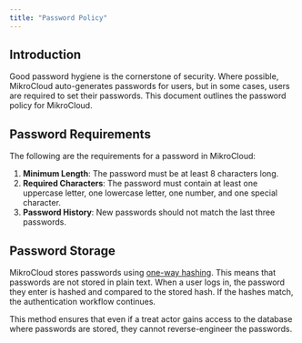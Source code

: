 ```yaml
---
title: "Password Policy"
---
```


## Introduction

Good password hygiene is the cornerstone of security. Where possible, MikroCloud auto-generates passwords for users, but
in some cases, users are required to set their passwords. This document outlines the password policy for MikroCloud.

## Password Requirements

The following are the requirements for a password in MikroCloud:

1. **Minimum Length**: The password must be at least 8 characters long.
2. **Required Characters**: The password must contain at least one uppercase letter, one lowercase letter, one number,
   and one special character.
3. **Password History**: New passwords should not match the last three passwords.

## Password Storage

MikroCloud stores passwords using [one-way hashing](https://en.wikipedia.org/wiki/Bcrypt). This means that passwords
are not stored in plain text. When a user logs in, the password they enter is hashed and compared to the stored hash. If
the hashes match, the authentication workflow continues.

This method ensures that even if a treat actor gains access to the database where passwords are stored, they cannot
reverse-engineer the passwords. 
